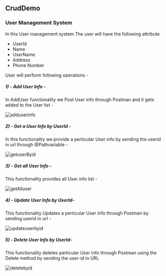 ## CrudDemo 
### User Management System
In this User management system
The user will have the following attribute
 * UserId
 * Name
 * UserName
 * Address
 * Phone Number
 
 User will perform following operations - 
 ##### 1) - Add User Info -
 In AddUser functionality we Post User info through Postman and it gets added to the User list - 
 
 ![adduserinfo](https://user-images.githubusercontent.com/117101699/217189870-139e0f2d-c3fb-413a-b5c3-abaeb1383b4e.png)
 
 ##### 2) - Get a User Info by UserId -
 In this functionality we provide a perticular User info by sending the userid in url through @Pathvariable - 
 
 ![getuserByid](https://user-images.githubusercontent.com/117101699/217192041-5424e45a-114e-4b97-a0eb-be7eaffb55d3.png)
 
 ##### 3) - Get all User Info -
 This functionality provides all User info list - 
 
![getAlluser](https://user-images.githubusercontent.com/117101699/217192788-124cd954-8f96-4288-ac58-af8616d2bad0.png)
 
 ##### 4) - Update User Info by UserId-
 This functionality Updates a perticular User info through Postman by sending userid in url - 
 
 ![updateuserbyid](https://user-images.githubusercontent.com/117101699/217193874-cc9ae274-5cd8-4c8b-ae7d-3a11f59dab03.png)

 ##### 5) - Delete User Info by UserId-
 This functionality deletes particular User info through Postman using the Delete method by sending the user-id in URL 
 
 ![deletebyid](https://user-images.githubusercontent.com/117101699/217194417-2f3679e4-d015-4a56-af08-66660395d49c.png)
 
 
 
